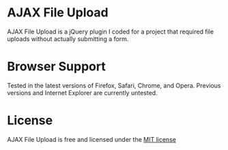 AJAX File Upload
====================

AJAX File Upload is a jQuery plugin I coded for a project that required file uploads without actually submitting a form.

Browser Support
====================

Tested in the latest versions of Firefox, Safari, Chrome, and Opera. Previous versions and Internet Explorer are currently untested.

License
====================

AJAX File Upload is free and licensed under the [MIT license](http://davgothic.com/mit-license/)
